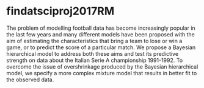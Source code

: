 # findatsciproj2017RM

The problem of modelling football data has become increasingly popular in the last few years and many different models have been proposed with the aim of estimating the characteristics that bring a team to lose or win a game, or to predict the score of a particular match. We propose a Bayesian hierarchical model to address both these aims and test its predictive strength on data about the Italian Serie A championship 1991-1992. To overcome the issue of overshrinkage produced by the Bayesian hierarchical model, we specify a more complex mixture model that results in better fit to the observed data.
